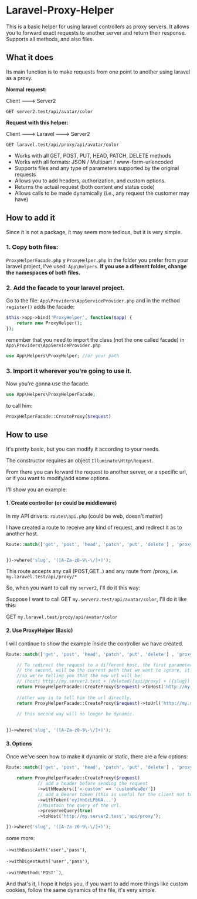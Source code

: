 # Laravel-Proxy-Helper
This is a basic helper for using laravel controllers as proxy servers. 
It allows you to forward exact requests to another server and return their response. 
Supports all methods, and also files.

## What it does

Its main function is to make requests from one point to another using laravel as a proxy.

**Normal request:**

Client ---> Server2

``GET server2.test/api/avatar/color``

**Request with this helper:**

Client ---> Laravel ---> Server2

``GET laravel.test/api/proxy/api/avatar/color``

- Works with all GET, POST, PUT, HEAD, PATCH, DELETE methods
- Works with all formats: JSON / Multipart / www-form-urlencoded
- Supports files and any type of parameters supported by the original requests
- Allows you to add headers, authorization, and custom options.
- Returns the actual request (both content and status code)
- Allows calls to be made dynamically (i.e., any request the customer may have)


## How to add it
Since it is not a package, it may seem more tedious, but it is very simple.

### 1. Copy both files:
`ProxyHelperFacade.php` y `ProxyHelper.php`
in the folder you prefer from your laravel project, I've used: `App\Helpers`.
**If you use a diferent folder, change the namespaces of both files.**

### 2. Add the facade to your laravel project.
Go to the file: `App\Providers\AppServiceProvider.php` and in the method `register()` adds the facade:
```php
$this->app->bind('ProxyHelper', function($app) {
    return new ProxyHelper();
});
```
remember that you need to import the class (not the one called facade) in `App\Providers\AppServiceProvider.php`
```php
use App\Helpers\ProxyHelper; //or your path
```
### 3. Import it wherever you're going to use it.
Now you're gonna use the facade.
```php
use App\Helpers\ProxyHelperFacade;
```
to call him:
```php
ProxyHelperFacade::CreateProxy($request)
```
## How to use

It's pretty basic, but you can modify it according to your needs.

The constructor requires an object ``Illuminate\Http\Request``.

From there you can forward the request to another server, or a specific url, or if you want to modify/add some options.

I'll show you an example:

#### 1. Create controller (or could be middleware)

In my API drivers: ``routes\api.php`` (could be web, doesn't matter)

I have created a route to receive any kind of request, and redirect it as to another host.

```php
Route::match(['get', 'post', 'head', 'patch', 'put', 'delete'] , 'proxy/{slug}', function(Request $request){


})->where('slug', '([A-Za-z0-9\-\/]+)');
```
This route accepts any call (POST,GET..) and any route from /proxy, i.e. ``my.laravel.test/api/proxy/*``

So, when you want to call my ``server2``, I'll do it this way:

Suppose I want to call GET ``my.server2.test/api/avatar/color``, I'll do it like this: 

GET ``my.laravel.test/proxy/api/avatar/color``

#### 2. Use ProxyHelper (Basic)

I will continue to show the example inside the controller we have created.

```php
Route::match(['get', 'post', 'head', 'patch', 'put', 'delete'] , 'proxy/{slug}', function(Request $request){

    // To redirect the request to a different host, the first parameter will be the host.
    // the second, will be the current path that we want to ignore, it must be the url of the controller (api/proxy)
    //so we're telling you that the new url will be:
    // (host) http://my.server2.test + (deleted)[api/proxy] + ({slug}) /api/avatar/color
    return ProxyHelperFacade::CreateProxy($request)->toHost('http://my.server2.test','api/proxy');
    
    //other way is to tell him the url directly.
    return ProxyHelperFacade::CreateProxy($request)->toUrl('http://my.server2.test/api/avatar/color');
    
    // this second way will no longer be dynamic.
    

})->where('slug', '([A-Za-z0-9\-\/]+)');
```
#### 3. Options

Once we've seen how to make it dynamic or static, there are a few options:

```php
Route::match(['get', 'post', 'head', 'patch', 'put', 'delete'] , 'proxy/{slug}', function(Request $request){

    return ProxyHelperFacade::CreateProxy($request)
            // add a header before sending the request
            ->withHeaders(['x-custom' => 'customHeader'])
            // add a Bearer token (this is useful for the client not to have the token, and from the intermediary proxy we add it.
            ->withToken('eyJhbGcLPbNA...')
            //Maintain the query of the url.
            ->preserveQuery(true)
            ->toHost('http://my.server2.test','api/proxy');

})->where('slug', '([A-Za-z0-9\-\/]+)');
```
some more:

``->withBasicAuth('user','pass')``,

``->withDigestAuth('user','pass')``,

``->withMethod('POST'`)``,

And that's it, I hope it helps you, if you want to add more things like custom cookies, follow the same dynamics of the file, it's very simple.
